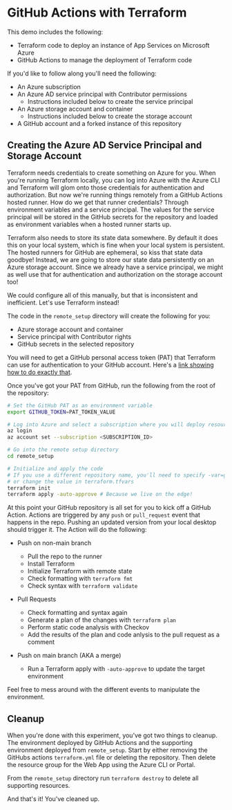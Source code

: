 # GitHub Actions with Terraform

This demo includes the following:

* Terraform code to deploy an instance of App Services on Microsoft Azure
* GitHub Actions to manage the deployment of Terraform code

If you'd like to follow along you'll need the following:

* An Azure subscription
* An Azure AD service principal with Contributor permissions
  * Instructions included below to create the service principal
* An Azure storage account and container
  * Instructions included below to create the storage account
* A GitHub account and a forked instance of this repository

## Creating the Azure AD Service Principal and Storage Account

Terraform needs credentials to create something on Azure for you. When you're running Terraform locally, you can log into Azure with the Azure CLI and Terraform will glom onto those credentials for authentication and authorization. But now we're running things remotely from a GitHub Actions hosted runner. How do we get that runner credentials? Through environment variables and a service principal. The values for the service principal will be stored in the GitHub secrets for the repository and loaded as environment variables when a hosted runner starts up.

Terraform also needs to store its state data somewhere. By default it does this on your local system, which is fine when your local system is persistent. The hosted runners for GitHub are ephemeral, so kiss that state data goodbye! Instead, we are going to store our state data persistently on an Azure storage account. Since we already have a service principal, we might as well use that for authentication and authorization on the storage account too!

We could configure all of this manually, but that is inconsistent and inefficient. Let's use Terraform instead!

The code in the `remote_setup` directory will create the following for you:

* Azure storage account and container
* Service principal with Contributor rights
* GitHub secrets in the selected repository

You will need to get a GitHub personal access token (PAT) that Terraform can use for authentication to your GitHub account. Here's a [link showing how to do exactly that](https://docs.github.com/en/authentication/keeping-your-account-and-data-secure/creating-a-personal-access-token).

Once you've got your PAT from GitHub, run the following from the root of the repository:

```bash
# Set the GitHub PAT as an environment variable
export GITHUB_TOKEN=PAT_TOKEN_VALUE

# Log into Azure and select a subscription where you will deploy resources
az login
az account set --subscription <SUBSCRIPTION_ID>

# Go into the remote setup directory
cd remote_setup

# Initialize and apply the code
# If you use a different repository name, you'll need to specify -var=github_repository=NAME_OF_YOUR_REPO
# or change the value in terraform.tfvars
terraform init
terraform apply -auto-approve # Because we live on the edge!
```

At this point your GitHub repository is all set for you to kick off a GitHub Action. Actions are triggered by any `push` or `pull_request` event that happens in the repo. Pushing an updated version from your local desktop should trigger it. The Action will do the following:

* Push on non-main branch
  * Pull the repo to the runner
  * Install Terraform
  * Initialize Terraform with remote state
  * Check formatting with `terraform fmt`
  * Check syntax with `terraform validate`

* Pull Requests
  * Check formatting and syntax again
  * Generate a plan of the changes with `terraform plan`
  * Perform static code analysis with Checkov
  * Add the results of the plan and code anlysis to the pull request as a comment

* Push on main branch (AKA a merge)
  * Run a Terraform apply with `-auto-approve` to update the target environment

Feel free to mess around with the different events to manipulate the environment.

## Cleanup

When you're done with this experiment, you've got two things to cleanup. The environment deployed by GitHub Actions and the supporting environment deployed from `remote_setup`. Start by either removing the GitHubs actions `terraform.yml` file or deleting the repository. Then delete the resource group  for the Web App using the Azure CLI or Portal.

From the `remote_setup` directory run `terraform destroy` to delete all supporting resources.

And that's it! You've cleaned up.

